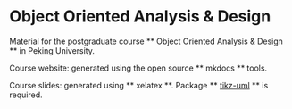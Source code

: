 # Object Oriented Analysis & Design

Material for the postgraduate course ** Object Oriented Analysis & Design ** in Peking University.

Course website: generated using the open source ** mkdocs ** tools.

Course slides: generated using ** xelatex **.  Package ** [tikz-uml](http://perso.ensta-paristech.fr/~kielbasi/tikzuml/index.php?lang=en) ** is required.
